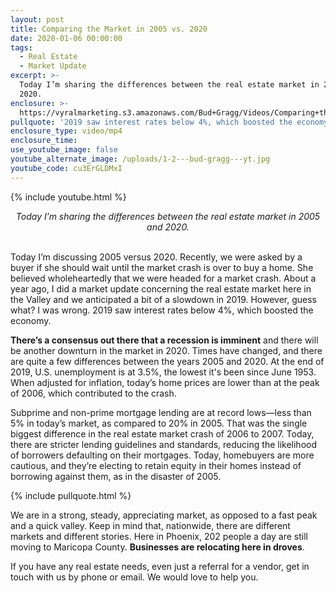 ```yaml
---
layout: post
title: Comparing the Market in 2005 vs. 2020
date: 2020-01-06 00:00:00
tags:
  - Real Estate
  - Market Update
excerpt: >-
  Today I’m sharing the differences between the real estate market in 2005 and
  2020.
enclosure: >-
  https://vyralmarketing.s3.amazonaws.com/Bud+Gragg/Videos/Comparing+the+Market+in+2005+vs.+2020.mp4
pullquote: '2019 saw interest rates below 4%, which boosted the economy.'
enclosure_type: video/mp4
enclosure_time:
use_youtube_image: false
youtube_alternate_image: /uploads/1-2---bud-gragg---yt.jpg
youtube_code: cu3ErGLDMxI
---
```


{% include youtube.html %}

<center><em>Today I&rsquo;m sharing the differences between the real estate market in 2005 and 2020.</em></center>

<br>Today I’m discussing 2005 versus 2020. Recently, we were asked by a buyer if she should wait until the market crash is over to buy a home. She believed wholeheartedly that we were headed for a market crash. About a year ago, I did a market update concerning the real estate market here in the Valley and we anticipated a bit of a slowdown in 2019. However, guess what? I was wrong. 2019 saw interest rates below 4%, which boosted the economy.

**There’s a consensus out there that a recession is imminent** and there will be another downturn in the market in 2020. Times have changed, and there are quite a few differences between the years 2005 and 2020. At the end of 2019, U.S. unemployment is at 3.5%, the lowest it's been since June 1953. When adjusted for inflation, today’s home prices are lower than at the peak of 2006, which contributed to the crash.

Subprime and non-prime mortgage lending are at record lows—less than 5% in today’s market, as compared to 20% in 2005. That was the single biggest difference in the real estate market crash of 2006 to 2007. Today, there are stricter lending guidelines and standards, reducing the likelihood of borrowers defaulting on their mortgages. Today, homebuyers are more cautious, and they’re electing to retain equity in their homes instead of borrowing against them, as in the disaster of 2005.

{% include pullquote.html %}

We are in a strong, steady, appreciating market, as opposed to a fast peak and a quick valley. Keep in mind that, nationwide, there are different markets and different stories. Here in Phoenix, 202 people a day are still moving to Maricopa County. **Businesses are relocating here in droves**.

If you have any real estate needs, even just a referral for a vendor, get in touch with us by phone or email. We would love to help you.